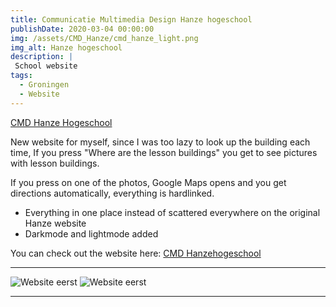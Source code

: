 ```yaml
---
title: Communicatie Multimedia Design Hanze hogeschool
publishDate: 2020-03-04 00:00:00
img: /assets/CMD_Hanze/cmd_hanze_light.png
img_alt: Hanze hogeschool
description: |
 School website
tags:
  - Groningen
  - Website
---
```


 [CMD Hanze Hogeschool](https://gllrmzndm.github.io/Hanzehogeschool/)

New website for myself, since I was too lazy to look up the building each time,
If you press "Where are the lesson buildings" you get to see pictures with lesson buildings.

If you press on one of the photos, Google Maps opens and you get directions automatically, everything is hardlinked.

- Everything in one place instead of scattered everywhere on the original Hanze website
- Darkmode and lightmode added

You can check out the website here: [CMD Hanzehogeschool](https://gllrmzndm.github.io/Hanzehogeschool/#)

---

![Website eerst](/assets/CMD_Hanze/cmd_hanze_light.png)
![Website eerst](/assets/CMD_Hanze/cmd_hanze_dark.png)

---

